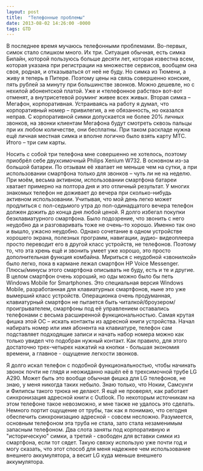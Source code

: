 ```yaml
---
layout: post
title:  "Телефонные проблемы"
date: 2013-08-02 14:26:00 -0000
tags: GTD
---
```


В последнее время мучаюсь телефонными проблемами. Во-первых, симок стало слишком много. Их три. Ситуация обычная, есть симка Билайн, которой пользуюсь больше десяти лет, которая известна всем, которая указана при регистрации на множестве сервисов, вообщем она своя, родная, и отказываться от неё не буду. Но симка из Тюмени, а живу я теперь в Питере. Поэтому цены на связь совершенно конские, пять рублей за минуту при большинстве звонков. Можно дешевле, но с нехилой абонентской платой. Уже и «телефонное рабство» вот-вот отменят, а внутрисетевой роуминг живее всех живых. Вторая симка – Мегафон, корпоративная. Устраиваясь на работу я думал, что корпоративный номер – привилегия, а не обязанность, но оказался неправ. С корпоративной симки допускается не более 20% личных звонков, на звонки клиентам Мегафона будут смотреть сквозь пальцы при их любом количестве, они бесплатны. При таком раскладе нужна ещё личная местная симка и вполне логично было взять карту МТС. Итого – три сим карты.

Носить с собой три телефона мне совершенно не хотелось, поэтому приобрёл себе двухсимочный Philips Xenium W732. В основном из-за большой батареи. По отзывам её хватает не меньше чем на сутки, а при использовании смартфона только для звонков – чуть ли не на неделю. При моём, весьма активном, использовании смартфона батареи хватает примерно на полтора дня и это отличный результат. У многих знакомых телефон не доживает до вечера при сколько-нибудь активном использовании. Учитывая, что мой день легко может продлиться с пол-седьмого утра до пол-одинадцатого вечера телефон должен дожить до конца дня любой ценой. Я долго избегал покупки безклавиатурного смартфона. Было подозрение, что звонить с него неудобно да и разговаривать тоже не очень-то хорошо. Именно так оно и вышло, ужасно неудобно. Однако сочетание в одном устройстве хорошего экрана, полезных программ, навигации, аудио- видеоплеера просто переводит его в другой класс устройств, не телефонов. Поэтому то, что эта хрень ещё и звонить умеет уже хорошо, это просто дополнительная функция комбайна. Мириться с неудобной «звонилкой» было легко, пока в кармане лежал смартфон HP Voice Messenger. Плюсы/минусы этого смартфона описывать не буду, есть и те и другие. В целом смартфон очень хороший, но оды можно было бы петь Windows Mobile for Smartphones. Это специальная версия Windows Mobile, разработанная для клавиатурных смартфонов, ныне это уже вымерший класс устройств. Операционка очень продуманная, клавиатурный смартфон не пытается быть читалкой/броузером/проигрывателем, смартфоны под её управлением оставались телефонами с весьма расширенной функциональностью. Самая крутая фишка этой ОС – искать контакты из адресной книги устройства. Начал набирать номер или имя абонента на клавиатуре, телефон сам подставляет подходящие записи и начать набор номера можно как только увидел что подобран нужный контакт. Как правило, для этого достаточно трех-четырех нажатий на кнопки - большая экономия времени, а главное - ощущение легкости звонков.

Я долго искал телефон с подобной функциональностью, чтобы начинать звонок почти не глядя и неожиданно нашёл её в трехсимочной трубе LG A290. Может быть это вообще обычная фишка для LG телефонов, не знаю, у меня никогда таких небыло. Знаю только, что Нокии, Самсунги и Филипсы такого трюка не делают. Я ещё не проверял, как работает синхронизация адресной книги с Outlook. По некоторым источникам на этом телефоне такое невозможно, и мне также не удалось это сделать. Немного портит ощущение от трубы, так как я понимаю, что сегодня обеспечить синхронизацию адресной - совсем несложно. Разумеется, основным телефоном эта труба не стала, зато стала незаменимым запасным телефоном. Два слота заняты под корпоративную и "историческую" симки, а третий - свободен для вставки симки из смартфона, если тот сядет. Такую связку использую уже почти год и могу сказать, что этот способ для меня надежнее чем использование внешнего аккумулятора, а весит LG куда меньше внешнего аккумулятора.